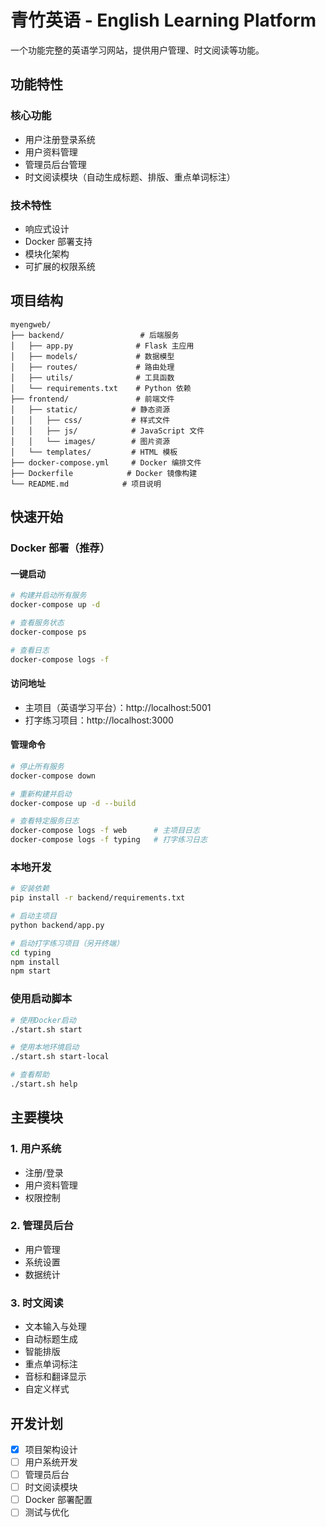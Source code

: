 # 青竹英语 - English Learning Platform

一个功能完整的英语学习网站，提供用户管理、时文阅读等功能。

## 功能特性

### 核心功能
- 用户注册登录系统
- 用户资料管理
- 管理员后台管理
- 时文阅读模块（自动生成标题、排版、重点单词标注）

### 技术特性
- 响应式设计
- Docker 部署支持
- 模块化架构
- 可扩展的权限系统

## 项目结构

```
myengweb/
├── backend/                 # 后端服务
│   ├── app.py              # Flask 主应用
│   ├── models/             # 数据模型
│   ├── routes/             # 路由处理
│   ├── utils/              # 工具函数
│   └── requirements.txt    # Python 依赖
├── frontend/               # 前端文件
│   ├── static/            # 静态资源
│   │   ├── css/           # 样式文件
│   │   ├── js/            # JavaScript 文件
│   │   └── images/        # 图片资源
│   └── templates/         # HTML 模板
├── docker-compose.yml     # Docker 编排文件
├── Dockerfile            # Docker 镜像构建
└── README.md            # 项目说明
```

## 快速开始

### Docker 部署（推荐）

#### 一键启动
```bash
# 构建并启动所有服务
docker-compose up -d

# 查看服务状态
docker-compose ps

# 查看日志
docker-compose logs -f
```

#### 访问地址
- 主项目（英语学习平台）：http://localhost:5001
- 打字练习项目：http://localhost:3000

#### 管理命令
```bash
# 停止所有服务
docker-compose down

# 重新构建并启动
docker-compose up -d --build

# 查看特定服务日志
docker-compose logs -f web      # 主项目日志
docker-compose logs -f typing   # 打字练习日志
```

### 本地开发
```bash
# 安装依赖
pip install -r backend/requirements.txt

# 启动主项目
python backend/app.py

# 启动打字练习项目（另开终端）
cd typing
npm install
npm start
```

### 使用启动脚本
```bash
# 使用Docker启动
./start.sh start

# 使用本地环境启动
./start.sh start-local

# 查看帮助
./start.sh help
```

## 主要模块

### 1. 用户系统
- 注册/登录
- 用户资料管理
- 权限控制

### 2. 管理员后台
- 用户管理
- 系统设置
- 数据统计

### 3. 时文阅读
- 文本输入与处理
- 自动标题生成
- 智能排版
- 重点单词标注
- 音标和翻译显示
- 自定义样式

## 开发计划

- [x] 项目架构设计
- [ ] 用户系统开发
- [ ] 管理员后台
- [ ] 时文阅读模块
- [ ] Docker 部署配置
- [ ] 测试与优化